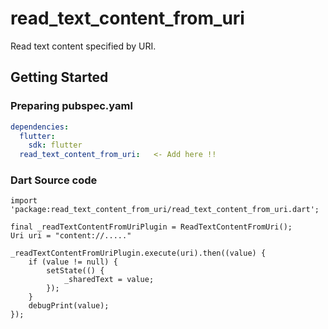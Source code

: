 # read_text_content_from_uri

Read text content specified by URI.

## Getting Started

### Preparing pubspec.yaml
``` pubspec.yaml
dependencies:
  flutter:
    sdk: flutter
  read_text_content_from_uri:   <- Add here !!
```
### Dart Source code
```
import 'package:read_text_content_from_uri/read_text_content_from_uri.dart';

final _readTextContentFromUriPlugin = ReadTextContentFromUri();
Uri uri = "content://....."

_readTextContentFromUriPlugin.execute(uri).then((value) {
    if (value != null) {
        setState(() {
            _sharedText = value;
        });
    }
    debugPrint(value);
});

```
